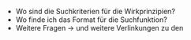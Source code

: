 - Wo sind die Suchkriterien für die Wirkprinzipien?
- Wo finde ich das Format für die Suchfunktion?
- Weitere Fragen -> und weitere Verlinkungen zu den